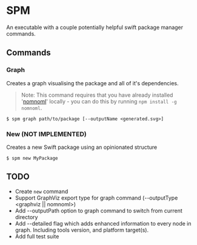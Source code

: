 # SPM

An executable with a couple potentially helpful swift package manager commands.

## Commands

### Graph

Creates a graph visualising the package and all of it's dependencies.

> Note: This command requires that you have already installed '[nomnoml](https://github.com/skanaar/nomnoml)' locally - you can do this by running `npm install -g nomnoml`.

```shell
$ spm graph path/to/package [--outputName <generated.svg>]
```

### New (NOT IMPLEMENTED)

Creates a new Swift package using an opinionated structure 

```shell
$ spm new MyPackage
```

## TODO

* Create `new` command
* Support GraphViz export type for graph command (--outputType <graphviz || nomnoml>)
* Add --outputPath option to graph command to switch from current directory
* Add --detailed flag which adds enhanced information to every node in graph. Including tools version, and platform target(s).
* Add full test suite
